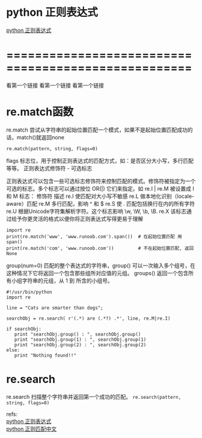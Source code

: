 # python 正则表达式
[python 正则表达式](http://www.runoob.com/python/python-reg-expressions.html)  

# ====================================================
看第一个链接
看第一个链接
看第一个链接

# re.match函数

re.match 尝试从字符串的起始位置匹配一个模式，如果不是起始位置匹配成功的话，match()就返回none

    re.match(pattern, string, flags=0)

flags    标志位，用于控制正则表达式的匹配方式，如：是否区分大小写，多行匹配等等。
正则表达式修饰符 - 可选标志

正则表达式可以包含一些可选标志修饰符来控制匹配的模式。修饰符被指定为一个可选的标志。多个标志可以通过按位 OR(|) 它们来指定。如 re.I | re.M 被设置成 I 和 M 标志：
修饰符 描述
re.I    使匹配对大小写不敏感
re.L    做本地化识别（locale-aware）匹配
re.M    多行匹配，影响 ^ 和 $
re.S    使 . 匹配包括换行在内的所有字符
re.U    根据Unicode字符集解析字符。这个标志影响 \w, \W, \b, \B.
re.X    该标志通过给予你更灵活的格式以便你将正则表达式写得更易于理解

	import re
	print(re.match('www', 'www.runoob.com').span())  # 在起始位置匹配 用span()
	print(re.match('com', 'www.runoob.com'))         # 不在起始位置匹配, 返回 None


group(num=0)    匹配的整个表达式的字符串，group() 可以一次输入多个组号，在这种情况下它将返回一个包含那些组所对应值的元组。
groups()    返回一个包含所有小组字符串的元组，从 1 到 所含的小组号。

```
#!/usr/bin/python
import re
 
line = "Cats are smarter than dogs";
 
searchObj = re.search( r'(.*) are (.*?) .*', line, re.M|re.I)
 
if searchObj:
   print "searchObj.group() : ", searchObj.group()
   print "searchObj.group(1) : ", searchObj.group(1)
   print "searchObj.group(2) : ", searchObj.group(2)
else:
   print "Nothing found!!"
```

# re.search 
re.search 扫描整个字符串并返回第一个成功的匹配。 
`re.search(pattern, string, flags=0)`

refs:  
[python 正则表达式](http://www.runoob.com/python/python-reg-expressions.html)  
[python 正则匹配中文](http://www.blogjava.net/Skynet/archive/2009/05/02/268628.html)  
